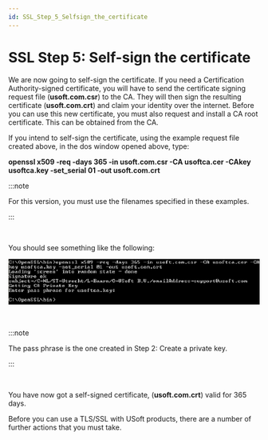 ```yaml
---
id: SSL_Step_5_Selfsign_the_certificate
---
```


# SSL Step 5: Self-sign the certificate

We are now going to self-sign the certificate. If you need a Certification Authority-signed certificate, you will have to send the certificate signing request file (**usoft.com.csr**) to the CA. They will then sign the resulting certificate (**usoft.com.crt**) and claim your identity over the internet. Before you can use this new certificate, you must also request and install a CA root certificate. This can be obtained from the CA.

If you intend to self-sign the certificate, using the example request file created above, in the dos window opened above, type:

**openssl x509 -req -days 365 -in usoft.com.csr -CA usoftca.cer -CAkey usoftca.key -set_serial 01 -out usoft.com.crt**


:::note

For this version, you must use the filenames specified in these examples.

:::

 

You should see something like the following:

![](./assets/0edfc2ff-8375-48f2-98fc-3e988963d8cb.png)

 


:::note

The pass phrase is the one created in Step 2: Create a private key.

:::

 

You have now got a self-signed certificate, (**usoft.com.crt**) valid for 365 days.

Before you can use a TLS/SSL with USoft products, there are a number of further actions that you must take.

 